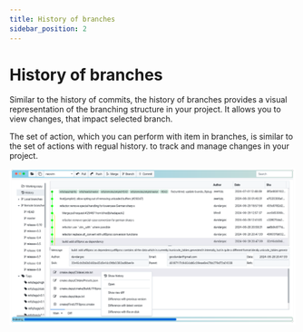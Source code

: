 ```yaml
---
title: History of branches
sidebar_position: 2
---
```


# History of branches

Similar to the history of commits, the history of branches provides a visual representation of the branching 
structure in your project. It allows you to view changes, that impact selected branch.

The set of action, which you can perform with item in branches, is similar to the set of actions with regual history.
to track and manage changes in your project.

![History](his-detail-cmd.png)
